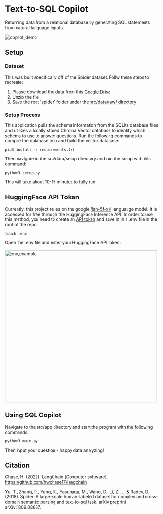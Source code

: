 Text-to-SQL Copilot
==============================

Returning data from a relational database by generating SQL statements from natural language inputs.

![copilot_demo](https://github.com/BrettlyCD/text-to-sql/assets/42612621/f2f59382-f283-425d-b0c4-738f7b2aee4a)


## Setup
### Dataset
This was built specifically off of the Spider dataset. Follw these steps to recreate:
1. Please download the data from this [Google Drive](https://drive.google.com/uc?export=download&id=1TqleXec_OykOYFREKKtschzY29dUcVAQ)
2. Unzip the file
3. Save the root 'spider' folder under the [src/data/raw/ directory](https://github.com/BrettlyCD/text-to-sql/tree/main/src/data/raw)

### Setup Process
This application pulls the schema information from the SQLite database files and utilizes a locally stored Chroma Vector database to identify which schema to use to answer questions. Run the following commands to compile the database info and build the vector database:

```
pip3 install -r requirements.txt
```
Then navigate to the src/data/setup directory and run the setup with this command: 
```
python3 setup.py
```

This will take about 10-15 minutes to fully run.

## HuggingFace API Token
Currently, this project relies on the google [flan-5f-xxl](https://huggingface.co/google/flan-t5-xxl) languauge model. It is accessed for free through the HuggingFace Inference API. In order to use this method, you need to create an [API token](https://huggingface.co/settings/tokens) and save in in a .env file in the root of the repo:

```
touch .env
```

Open the .env file and enter your HuggingFace API token:
\
\
<img width="499" alt="env_example" src="https://github.com/BrettlyCD/text-to-sql/assets/42612621/aa3c6e5f-428b-45be-b626-e5a373a680f5">

## Using SQL Copilot
Navigate to the src/app directory and start the program with the following commands:
```
python3 main.py
```

Then input your question - happy data analyzing!


## Citation 

Chase, H. (2022). LangChain [Computer software]. https://github.com/hwchase17/langchain

Yu, T., Zhang, R., Yang, K., Yasunaga, M., Wang, D., Li, Z., ... & Radev, D. (2018). Spider: A large-scale human-labeled dataset for complex and cross-domain semantic parsing and text-to-sql task. arXiv preprint arXiv:1809.08887.
